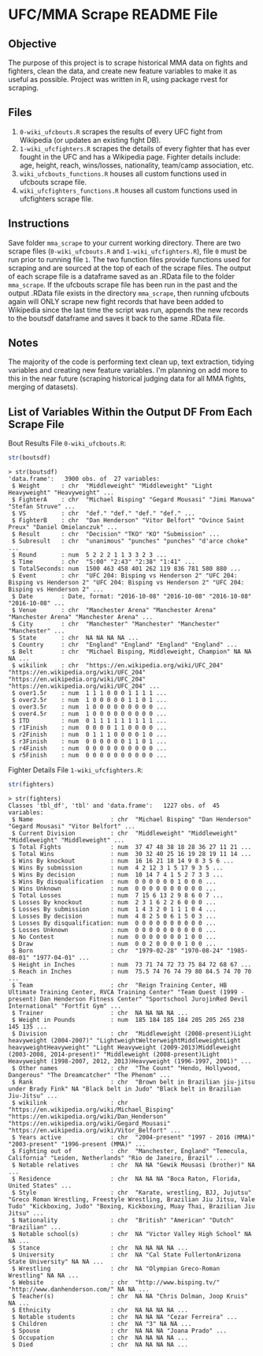 UFC/MMA Scrape README File
========

Objective
---------

The purpose of this project is to scrape historical MMA data on fights and fighters, 
clean the data, and create new feature variables to make it as useful as possible. 
Project was written in R, using package rvest for scraping.

Files
-----

1. `0-wiki_ufcbouts.R` scrapes the results of every UFC fight from Wikipedia (or updates an existing fight DB).
2. `1-wiki_ufcfighters.R` scrapes the details of every fighter that has ever fought 
in the UFC and has a Wikipedia page. Fighter details include: age, height, reach, wins/losses, nationality, team/camp association, etc.
3. `wiki_ufcbouts_functions.R` houses all custom functions used in ufcbouts scrape file.
4. `wiki_ufcfighters_functions.R` houses all custom functions used in ufcfighters scrape file.

Instructions
------------

Save folder `mma_scrape` to your current working directory. There are two scrape files 
(`0-wiki_ufcbouts.R` and `1-wiki_ufcfighters.R`), file `0` must be run prior to running 
file `1`. The two function files provide functions used for scraping and are 
sourced at the top of each of the scrape files. The output of each scrape file is 
a dataframe saved as an .RData file to the folder `mma_scrape`. If the ufcbouts scrape 
file has been run in the past and the output .RData file exists in the directory `mma_scrape`, 
then running ufcbouts again will ONLY scrape new fight records that have been added to 
Wikipedia since the last time the script was run, appends the new records to the 
boutsdf dataframe and saves it back to the same .RData file.

Notes
-----

The majority of the code is performing text clean up, text extraction, tidying 
variables and creating new feature variables. I'm planning on add more to this in the near future
(scraping historical judging data for all MMA fights, merging of datasets).

List of Variables Within the Output DF From Each Scrape File
-------------

Bout Results File `0-wiki_ufcbouts.R`:

```r
str(boutsdf)
```

```
> str(boutsdf)
'data.frame':	3900 obs. of  27 variables:
 $ Weight      : chr  "Middleweight" "Middleweight" "Light Heavyweight" "Heavyweight" ...
 $ FighterA    : chr  "Michael Bisping" "Gegard Mousasi" "Jimi Manuwa" "Stefan Struve" ...
 $ VS          : chr  "def." "def." "def." "def." ...
 $ FighterB    : chr  "Dan Henderson" "Vitor Belfort" "Ovince Saint Preux" "Daniel Omielanczuk" ...
 $ Result      : chr  "Decision" "TKO" "KO" "Submission" ...
 $ Subresult   : chr  "unanimous" "punches" "punches" "d'arce choke" ...
 $ Round       : num  5 2 2 2 1 1 3 3 2 3 ...
 $ Time        : chr  "5:00" "2:43" "2:38" "1:41" ...
 $ TotalSeconds: num  1500 463 458 401 262 119 836 781 580 880 ...
 $ Event       : chr  "UFC 204: Bisping vs Henderson 2" "UFC 204: Bisping vs Henderson 2" "UFC 204: Bisping vs Henderson 2" "UFC 204: Bisping vs Henderson 2" ...
 $ Date        : Date, format: "2016-10-08" "2016-10-08" "2016-10-08" "2016-10-08" ...
 $ Venue       : chr  "Manchester Arena" "Manchester Arena" "Manchester Arena" "Manchester Arena" ...
 $ City        : chr  "Manchester" "Manchester" "Manchester" "Manchester" ...
 $ State       : chr  NA NA NA NA ...
 $ Country     : chr  "England" "England" "England" "England" ...
 $ Belt        : chr  "Michael Bisping, Middleweight, Champion" NA NA NA ...
 $ wikilink    : chr  "https://en.wikipedia.org/wiki/UFC_204" "https://en.wikipedia.org/wiki/UFC_204" "https://en.wikipedia.org/wiki/UFC_204" "https://en.wikipedia.org/wiki/UFC_204" ...
 $ over1.5r    : num  1 1 1 0 0 0 1 1 1 1 ...
 $ over2.5r    : num  1 0 0 0 0 0 1 1 0 1 ...
 $ over3.5r    : num  1 0 0 0 0 0 0 0 0 0 ...
 $ over4.5r    : num  1 0 0 0 0 0 0 0 0 0 ...
 $ ITD         : num  0 1 1 1 1 1 1 1 1 1 ...
 $ r1Finish    : num  0 0 0 0 1 1 0 0 0 0 ...
 $ r2Finish    : num  0 1 1 1 0 0 0 0 1 0 ...
 $ r3Finish    : num  0 0 0 0 0 0 1 1 0 1 ...
 $ r4Finish    : num  0 0 0 0 0 0 0 0 0 0 ...
 $ r5Finish    : num  0 0 0 0 0 0 0 0 0 0 ...
```

Fighter Details File `1-wiki_ufcfighters.R`:

```r
str(fighters)
```

```
> str(fighters)
Classes 'tbl_df', 'tbl' and 'data.frame':	1227 obs. of  45 variables:
 $ Name                      : chr  "Michael Bisping" "Dan Henderson" "Gegard Mousasi" "Vitor Belfort" ...
 $ Current Division          : chr  "Middleweight" "Middleweight" "Middleweight" "Middleweight" ...
 $ Total Fights              : num  37 47 48 38 18 28 36 27 11 21 ...
 $ Total Wins                : num  30 32 40 25 16 19 28 19 11 14 ...
 $ Wins By knockout          : num  16 16 21 18 14 9 8 3 5 6 ...
 $ Wins By submission        : num  4 2 12 3 1 5 17 9 3 5 ...
 $ Wins By decision          : num  10 14 7 4 1 5 2 7 3 3 ...
 $ Wins By disqualification  : num  0 0 0 0 0 0 1 0 0 0 ...
 $ Wins Unknown              : num  0 0 0 0 0 0 0 0 0 0 ...
 $ Total Losses              : num  7 15 6 13 2 9 8 6 0 7 ...
 $ Losses By knockout        : num  2 3 1 6 2 2 6 0 0 0 ...
 $ Losses By submission      : num  1 4 3 2 0 1 1 1 0 4 ...
 $ Losses By decision        : num  4 8 2 5 0 6 1 5 0 3 ...
 $ Losses By disqualification: num  0 0 0 0 0 0 0 0 0 0 ...
 $ Losses Unknown            : num  0 0 0 0 0 0 0 0 0 0 ...
 $ No Contest                : num  0 0 0 0 0 0 0 1 0 0 ...
 $ Draw                      : num  0 0 2 0 0 0 0 1 0 0 ...
 $ Born                      : chr  "1979-02-28" "1970-08-24" "1985-08-01" "1977-04-01" ...
 $ Height in Inches          : num  73 71 74 72 73 75 84 72 68 67 ...
 $ Reach in Inches           : num  75.5 74 76 74 79 80 84.5 74 70 70 ...
 $ Team                      : chr  "Reign Training Center, HB Ultimate Training Center, RVCA Training Center" "Team Quest (1999 - present) Dan Henderson Fitness Center" "Sportschool JurojinRed Devil International" "Fortfit Gym" ...
 $ Trainer                   : chr  NA NA NA NA ...
 $ Weight in Pounds          : num  185 184 185 184 205 205 265 238 145 135 ...
 $ Division                  : chr  "Middleweight (2008-present)Light heavyweight (2004-2007)" "LightweightWelterweightMiddleweightLight heavyweightHeavyweight" "Light Heavyweight (2009-2013)Middleweight (2003-2008, 2014-present)" "Middleweight (2008-present)Light Heavyweight (1998-2007, 2012, 2013)Heavyweight (1996-1997, 2001)" ...
 $ Other names               : chr  "The Count" "Hendo, Hollywood, Dangerous" "The Dreamcatcher" "The Phenom" ...
 $ Rank                      : chr  "Brown belt in Brazilian jiu-jitsu under Brady Fink" NA "Black belt in Judo" "Black belt in Brazilian Jiu-Jitsu" ...
 $ wikilink                  : chr  "https://en.wikipedia.org/wiki/Michael_Bisping" "https://en.wikipedia.org/wiki/Dan_Henderson" "https://en.wikipedia.org/wiki/Gegard_Mousasi" "https://en.wikipedia.org/wiki/Vitor_Belfort" ...
 $ Years active              : chr  "2004-present" "1997 - 2016 (MMA)" "2003-present" "1996-present (MMA)" ...
 $ Fighting out of           : chr  "Manchester, England" "Temecula, California" "Leiden, Netherlands" "Rio de Janeiro, Brazil" ...
 $ Notable relatives         : chr  NA NA "Gewik Mousasi (brother)" NA ...
 $ Residence                 : chr  NA NA NA "Boca Raton, Florida, United States" ...
 $ Style                     : chr  "Karate, wrestling, BJJ, Jujutsu" "Greco Roman Wrestling, Freestyle Wrestling, Brazilian Jiu Jitsu, Vale Tudo" "Kickboxing, Judo" "Boxing, Kickboxing, Muay Thai, Brazilian Jiu Jitsu" ...
 $ Nationality               : chr  "British" "American" "Dutch" "Brazilian" ...
 $ Notable school(s)         : chr  NA "Victor Valley High School" NA NA ...
 $ Stance                    : chr  NA NA NA NA ...
 $ University                : chr  NA "Cal State FullertonArizona State University" NA NA ...
 $ Wrestling                 : chr  NA "Olympian Greco-Roman Wrestling" NA NA ...
 $ Website                   : chr  "http://www.bisping.tv/" "http://www.danhenderson.com/" NA NA ...
 $ Teacher(s)                : chr  NA NA "Chris Dolman, Joop Kruis" NA ...
 $ Ethnicity                 : chr  NA NA NA NA ...
 $ Notable students          : chr  NA NA NA "Cezar Ferreira" ...
 $ Children                  : chr  NA "3" NA NA ...
 $ Spouse                    : chr  NA NA NA "Joana Prado" ...
 $ Occupation                : chr  NA NA NA NA ...
 $ Died                      : chr  NA NA NA NA ...
```